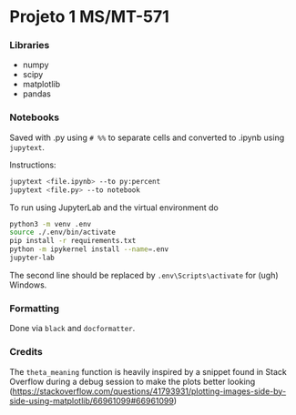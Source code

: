 # Projeto 1 MS/MT-571

### Libraries

- numpy
- scipy
- matplotlib
- pandas

### Notebooks

Saved with .py using `# %%` to separate cells and converted to .ipynb using `jupytext`.

Instructions:

```sh
jupytext <file.ipynb> --to py:percent
jupytext <file.py> --to notebook
```

To run using JupyterLab and the virtual environment do

```sh
python3 -m venv .env
source ./.env/bin/activate
pip install -r requirements.txt
python -m ipykernel install --name=.env
jupyter-lab
```

The second line should be replaced by `.env\Scripts\activate` for (ugh) Windows.

### Formatting

Done via `black` and `docformatter`.

### Credits

The `theta_meaning` function is heavily inspired by a snippet found in Stack Overflow during a debug session to make the
plots better looking
(https://stackoverflow.com/questions/41793931/plotting-images-side-by-side-using-matplotlib/66961099#66961099)

